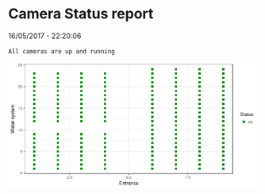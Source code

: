 Camera Status report
================
16/05/2017 - 22:20:06

    All cameras are up and running

![](camreport_files/figure-markdown_github/unnamed-chunk-2-1.png)

